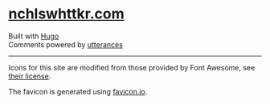 # [nchlswhttkr.com](https://github.com)

Built with [Hugo](https://gohugo.io/) \
Comments powered by [utterances](https://utteranc.es)

---

Icons for this site are modified from those provided by Font Awesome, see [their license](https://fontawesome.com/license/free/).

The favicon is generated using [favicon.io](https://favicon.io/).
